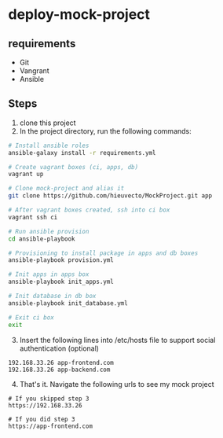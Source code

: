 # deploy-mock-project

## requirements
- Git
- Vangrant
- Ansible

## Steps

1. clone this project
2. In the project directory, run the following commands:

```bash
# Install ansible roles
ansible-galaxy install -r requirements.yml

# Create vagrant boxes (ci, apps, db)
vagrant up

# Clone mock-project and alias it
git clone https://github.com/hieuvecto/MockProject.git app

# After vagrant boxes created, ssh into ci box
vagrant ssh ci

# Run ansible provision
cd ansible-playbook

# Provisioning to install package in apps and db boxes
ansible-playbook provision.yml

# Init apps in apps box
ansible-playbook init_apps.yml

# Init database in db box
ansible-playbook init_database.yml

# Exit ci box
exit
```

3. Insert the following lines into /etc/hosts file to support social authentication (optional)

```
192.168.33.26 app-frontend.com
192.168.33.26 app-backend.com
```
4. That's it. Navigate the following urls to see my mock project

```
# If you skipped step 3
https://192.168.33.26

# If you did step 3
https://app-frontend.com